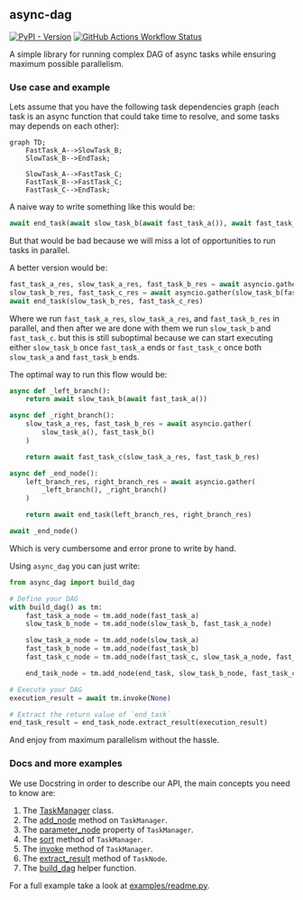 async-dag
---
[![PyPI - Version](https://img.shields.io/pypi/v/async-dag)](https://pypi.org/project/async-dag/)
[![GitHub Actions Workflow Status](https://img.shields.io/github/actions/workflow/status/nhruo123/async-dag/workflow.yml)](https://github.com/nhruo123/async-dag/actions)


A simple library for running complex DAG of async tasks while ensuring maximum possible parallelism.

### Use case and example

Lets assume that you have the following task dependencies graph (each task is an async function that could take time to resolve, and some tasks may depends on each other):
```mermaid
graph TD;
    FastTask_A-->SlowTask_B;
    SlowTask_B-->EndTask;

    SlowTask_A-->FastTask_C;
    FastTask_B-->FastTask_C;
    FastTask_C-->EndTask;
```

A naive way to write something like this would be:
```python
await end_task(await slow_task_b(await fast_task_a()), await fast_task_c(await slow_task_a(), await fast_task_b()))
```
But that would be bad because we will miss a lot of opportunities to run tasks in parallel.

A better version would be:
```python
fast_task_a_res, slow_task_a_res, fast_task_b_res = await asyncio.gather(fast_task_a(), slow_task_a(), fast_task_b())
slow_task_b_res, fast_task_c_res = await asyncio.gather(slow_task_b(fast_task_a_res), fast_task_c(slow_task_a_res, fast_task_b_res))
await end_task(slow_task_b_res, fast_task_c_res)
```
Where we run `fast_task_a_res`, `slow_task_a_res`, and `fast_task_b_res` in parallel, and then after we are done with them we run `slow_task_b` and `fast_task_c`.
but this is still suboptimal because we can start executing either `slow_task_b` once `fast_task_a` ends or `fast_task_c` once both `slow_task_a` and `fast_task_b` ends.

The optimal way to run this flow would be:
```python
async def _left_branch():
    return await slow_task_b(await fast_task_a())

async def _right_branch():
    slow_task_a_res, fast_task_b_res = await asyncio.gather(
        slow_task_a(), fast_task_b()
    )

    return await fast_task_c(slow_task_a_res, fast_task_b_res)

async def _end_node():
    left_branch_res, right_branch_res = await asyncio.gather(
        _left_branch(), _right_branch()
    )

    return await end_task(left_branch_res, right_branch_res)

await _end_node()
```
Which is very cumbersome and error prone to write by hand.


Using `async_dag` you can just write:
```python
from async_dag import build_dag

# Define your DAG
with build_dag() as tm:
    fast_task_a_node = tm.add_node(fast_task_a)
    slow_task_b_node = tm.add_node(slow_task_b, fast_task_a_node)

    slow_task_a_node = tm.add_node(slow_task_a)
    fast_task_b_node = tm.add_node(fast_task_b)
    fast_task_c_node = tm.add_node(fast_task_c, slow_task_a_node, fast_task_b_node)

    end_task_node = tm.add_node(end_task, slow_task_b_node, fast_task_c_node)

# Execute your DAG
execution_result = await tm.invoke(None) 

# Extract the return value of `end_task`
end_task_result = end_task_node.extract_result(execution_result)
```
And enjoy from maximum parallelism without the hassle.


### Docs and more examples
We use Docstring in order to describe our API, the main concepts you need to know are:
1. The [TaskManager](https://github.com/nhruo123/async-dag/blob/main/src/async_dag/task_manager.py) class.
2. The [add_node](https://github.com/nhruo123/async-dag/blob/main/src/async_dag/task_manager.py) method on `TaskManager`.
3. The [parameter_node](https://github.com/nhruo123/async-dag/blob/main/src/async_dag/task_manager.py) property of `TaskManager`.
4. The [sort](https://github.com/nhruo123/async-dag/blob/main/src/async_dag/task_manager.py) method of `TaskManager`.
5. The [invoke](https://github.com/nhruo123/async-dag/blob/main/src/async_dag/task_manager.py) method of `TaskManager`.
6. The [extract_result](https://github.com/nhruo123/async-dag/blob/main/src/async_dag/task_node.py) method of `TaskNode`.
7. The [build_dag](https://github.com/nhruo123/async-dag/blob/main/src/async_dag/task_manager.py) helper function.


For a full example take a look at [examples/readme.py](https://github.com/nhruo123/async-dag/blob/main/examples/readme.py).

